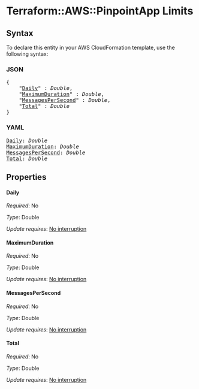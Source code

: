 # Terraform::AWS::PinpointApp Limits

## Syntax

To declare this entity in your AWS CloudFormation template, use the following syntax:

### JSON

<pre>
{
    "<a href="#daily" title="Daily">Daily</a>" : <i>Double</i>,
    "<a href="#maximumduration" title="MaximumDuration">MaximumDuration</a>" : <i>Double</i>,
    "<a href="#messagespersecond" title="MessagesPerSecond">MessagesPerSecond</a>" : <i>Double</i>,
    "<a href="#total" title="Total">Total</a>" : <i>Double</i>
}
</pre>

### YAML

<pre>
<a href="#daily" title="Daily">Daily</a>: <i>Double</i>
<a href="#maximumduration" title="MaximumDuration">MaximumDuration</a>: <i>Double</i>
<a href="#messagespersecond" title="MessagesPerSecond">MessagesPerSecond</a>: <i>Double</i>
<a href="#total" title="Total">Total</a>: <i>Double</i>
</pre>

## Properties

#### Daily

_Required_: No

_Type_: Double

_Update requires_: [No interruption](https://docs.aws.amazon.com/AWSCloudFormation/latest/UserGuide/using-cfn-updating-stacks-update-behaviors.html#update-no-interrupt)

#### MaximumDuration

_Required_: No

_Type_: Double

_Update requires_: [No interruption](https://docs.aws.amazon.com/AWSCloudFormation/latest/UserGuide/using-cfn-updating-stacks-update-behaviors.html#update-no-interrupt)

#### MessagesPerSecond

_Required_: No

_Type_: Double

_Update requires_: [No interruption](https://docs.aws.amazon.com/AWSCloudFormation/latest/UserGuide/using-cfn-updating-stacks-update-behaviors.html#update-no-interrupt)

#### Total

_Required_: No

_Type_: Double

_Update requires_: [No interruption](https://docs.aws.amazon.com/AWSCloudFormation/latest/UserGuide/using-cfn-updating-stacks-update-behaviors.html#update-no-interrupt)

